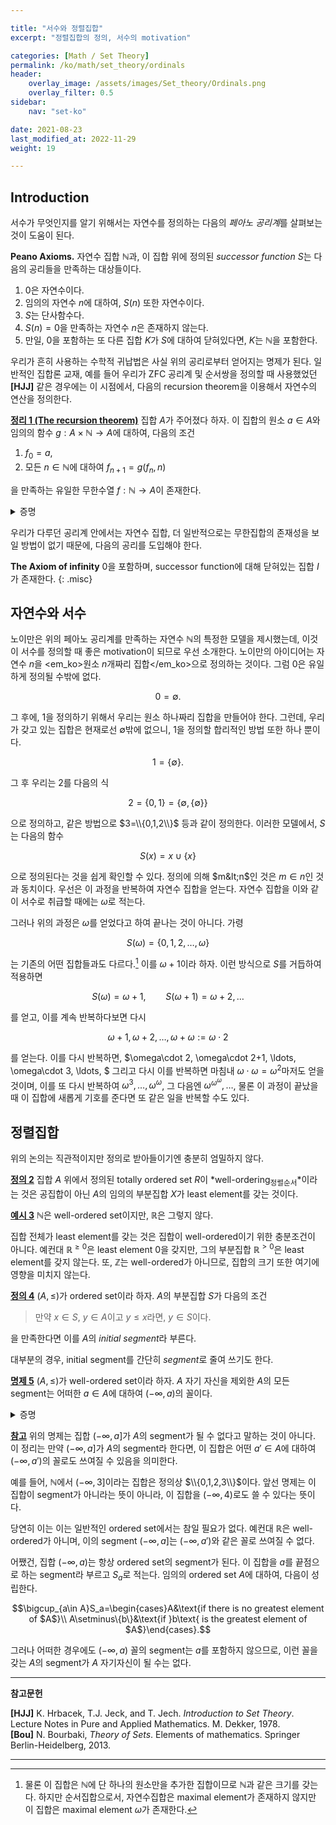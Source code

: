 ```yaml
---

title: "서수와 정렬집합"
excerpt: "정렬집합의 정의, 서수의 motivation"

categories: [Math / Set Theory]
permalink: /ko/math/set_theory/ordinals
header:
    overlay_image: /assets/images/Set_theory/Ordinals.png
    overlay_filter: 0.5
sidebar: 
    nav: "set-ko"

date: 2021-08-23
last_modified_at: 2022-11-29
weight: 19

---
```


## Introduction

서수가 무엇인지를 알기 위해서는 자연수를 정의하는 다음의 *페아노 공리계*를 살펴보는 것이 도움이 된다.

<div class="misc" markdown="1">

**Peano Axioms.** 자연수 집합 $\mathbb{N}$과, 이 집합 위에 정의된 *successor function* $S$는 다음의 공리들을 만족하는 대상들이다.

1. $0$은 자연수이다.
2. 임의의 자연수 $n$에 대하여, $S(n)$ 또한 자연수이다.
3. $S$는 단사함수다.
4. $S(n)=0$을 만족하는 자연수 $n$은 존재하지 않는다.
5. 만일, $0$을 포함하는 또 다른 집합 $K$가 $S$에 대하여 닫혀있다면, $K$는 $\mathbb{N}$을 포함한다.

</div>

우리가 흔히 사용하는 수학적 귀납법은 사실 위의 공리로부터 얻어지는 명제가 된다. 일반적인 집합론 교재, 예를 들어 우리가 ZFC 공리계 및 순서쌍을 정의할 때 사용했었던 **[HJJ]** 같은 경우에는 이 시점에서, 다음의 recursion theorem을 이용해서 자연수의 연산을 정의한다. 

<div class="proposition" markdown="1">

<ins id="thm1">**정리 1 (The recursion theorem)**</ins> 집합 $A$가 주어졌다 하자. 이 집합의 원소 $a\in A$와 임의의 함수 $g:A\times \mathbb{N}\rightarrow A$에 대하여, 다음의 조건

1. $f_0=a$,
2. 모든 $n\in\mathbb{N}$에 대하여 $f_{n+1}=g(f_n,n)$

을 만족하는 유일한 무한수열 $f:\mathbb{N}\rightarrow A$이 존재한다.

</div>
<details class="proof" markdown="1">
<summary>증명</summary>

증명의 아이디어만 간략하게 소개한다. *$m$-step computation*을 다음의 조건

$$t_0=a,\quad t_{k+1}=g(t_k,k)\text{ for all }k< m$$

을 만족하는 유한수열 $t:\left\\{1,2,\cdots,m\right\\}\rightarrow A$로 정의하자. 그럼 $t$는 $\mathbb{N}\times A$의 부분집합임이 자명하다. 이제 다음의 집합

$$\mathfrak{F}=\left\{t\in\mathcal{P}(A):t\text{ is an }m\text{-step computation for some natural number }m\right\}$$

에 대하여 $F=\bigcup\mathfrak{F}$라 하자. 그럼

1. 임의의 $m,n$에 대하여 $m$-step computation과 $n$-step computation이 compatible하다는 것을 보일 수 있고, 이를 통해 $f$가 함수라는 것을 보인다.
2. 이후 $\operatorname{pr}\_1F=\mathbb{N}$, $\operatorname{pr}\_2F\subseteq A$임을 보인다. 이 과정에서 귀납법을 사용해야 한다.
3. 2번에 의하여 $f=(F,\mathbb{N},A)$가 함수임을 알고 있으므로, 이 함수가 주어진 두 조건을 만족함을 보이면 된다.
4. 마지막으로 유일성의 경우, 어떤 $h:\mathbb{N}\rightarrow A$가 정리의 조건을 만족한다 가정한 후 $f_n=h_n$이 모든 $n$에 대해 성립함을 귀납법을 사용하여 보이면 된다.

</details>

우리가 다루던 공리계 안에서는 자연수 집합, 더 일반적으로는 무한집합의 존재성을 보일 방법이 없기 때문에, 다음의 공리를 도입해야 한다.

**The Axiom of infinity** $0$을 포함하며, successor function에 대해 닫혀있는 집합 $I$가 존재한다.
{: .misc}

## 자연수와 서수

노이만은 위의 페아노 공리계를 만족하는 자연수 $\mathbb{N}$의 특정한 모델을 제시했는데, 이것이 서수를 정의할 때 좋은 motivation이 되므로 우선 소개한다. 노이만의 아이디어는 자연수 $n$을 <em_ko>원소 $n$개짜리 집합</em_ko>으로 정의하는 것이다. 그럼 0은 유일하게 정의될 수밖에 없다.

$$0=\emptyset.$$

그 후에, $1$을 정의하기 위해서 우리는 원소 하나짜리 집합을 만들어야 한다. 그런데, 우리가 갖고 있는 집합은 현재로선 $\emptyset$밖에 없으니, $1$을 정의할 합리적인 방법 또한 하나 뿐이다.

$$1=\{\emptyset\}.$$

그 후 우리는 $2$를 다음의 식

$$2=\{0,1\}=\big\{\emptyset,\{\emptyset\}\big\}$$

으로 정의하고, 같은 방법으로 $3=\\{0,1,2\\}$ 등과 같이 정의한다. 이러한 모델에서, $S$는 다음의 함수

$$S(x)=x\cup\{x\}$$

으로 정의된다는 것을 쉽게 확인할 수 있다. 정의에 의해 $m&lt;n$인 것은 $m\in n$인 것과 동치이다. 우선은 이 과정을 반복하여 자연수 집합을 얻는다. 자연수 집합을 이와 같이 서수로 취급할 때에는 $\omega$로 적는다. 

그러나 위의 과정은 $\omega$를 얻었다고 하여 끝나는 것이 아니다. 가령

$$S(\omega)=\{0,1,2,\ldots,\omega\}$$

는 기존의 어떤 집합들과도 다르다.[^1] 이를 $\omega+1$이라 하자. 이런 방식으로 $S$를 거듭하여 적용하면

$$S(\omega)=\omega+1,\qquad S(\omega+1)=\omega+2, \ldots$$

를 얻고, 이를 계속 반복하다보면 다시

$$\omega+1,\omega+2, \ldots, \omega+\omega:=\omega\cdot 2$$

를 얻는다. 이를 다시 반복하면, $\omega\cdot 2, \omega\cdot 2+1, \ldots, \omega\cdot 3, \ldots, $ 그리고 다시 이를 반복하면 마침내 $\omega\cdot\omega=\omega^2$마저도 얻을 것이며, 이를 또 다시 반복하여 $\omega^3, \ldots, \omega^\omega$, 그 다음엔 $\omega^{\omega^{\omega}}, \ldots$, 물론 이 과정이 끝났을 때 이 집합에 새롭게 기호를 준다면 또 같은 일을 반복할 수도 있다.

## 정렬집합

위의 논의는 직관적이지만 정의로 받아들이기엔 충분히 엄밀하지 않다. 

<div class="definition" markdown="1">

<ins id="df2">**정의 2**</ins> 집합 $A$ 위에서 정의된 totally ordered set $R$이 *well-ordering<sub>정렬순서</sub>*이라는 것은 공집합이 아닌 $A$의 임의의 부분집합 $X$가 least element를 갖는 것이다. 

</div>

<div class="example" markdown="1">

<ins id="ex3">**예시 3**</ins> $\mathbb{N}$은 well-ordered set이지만, $\mathbb{R}$은 그렇지 않다. 

집합 전체가 least element를 갖는 것은 집합이 well-ordered이기 위한 충분조건이 아니다. 예컨대 $\mathbb{R}^{\geq 0}$은 least element $0$을 갖지만, 그의 부분집합 $\mathbb{R}^{>0}$은 least element를 갖지 않는다. 또, $\mathbb{Z}$는 well-ordered가 아니므로, 집합의 크기 또한 여기에 영향을 미치지 않는다.

</div>

<div class="definition" markdown="1">

<ins id="df4">**정의 4**</ins> $(A,\leq)$가 ordered set이라 하자. $A$의 부분집합 $S$가 다음의 조건

> 만약 $x\in S$, $y\in A$이고 $y\leq x$라면, $y\in S$이다.

을 만족한다면 이를 $A$의 *initial segment*라 부른다.

</div>

대부분의 경우, initial segment를 간단히 *segment*로 줄여 쓰기도 한다. 

<div class="proposition" markdown="1">

<ins id="pp5">**명제 5**</ins> $(A,\leq)$가 well-ordered set이라 하자. $A$ 자기 자신을 제외한 $A$의 모든 segment는 어떠한 $a\in A$에 대하여 $(-\infty, a)$의 꼴이다.

</div>
<details class="proof" markdown="1">
<summary>증명</summary>

$S\neq A$가 임의의 segment라 하자. 집합 $A$가 well-ordered이므로, $A\setminus S$ 또한 least element를 갖는다. 이를 $a$라 하자. 정의에 의해 $A\setminus S$의 모든 원소는 $a$보다 크거나 같으므로, $A\setminus S$는 $[a,\infty)$의 부분집합이다. 

이제, $A\setminus S$가 <em_ko>정확히</em_ko> $[a,\infty)$라는 것만 보이면, $S=(-\infty, a)$가 될 것이므로 증명이 끝난다. 결론에 반하여, 어떤 $x\in [a,\infty)$가 $A\setminus S$의 원소가 아니라 가정하자. 즉, $x$는 $a\leq x$, 그리고 $x\in S$를 동시에 만족하는 원소이다. 그런데, $S$는 segment이므로 $a\leq x$라는 것은 $a\in S$를 함의하고, 이는 $a$가 $A\setminus S$의 least element라는 가정에 모순이므로 $x\not\in S$여야 한다. 따라서, $A\setminus S$는 정확히 $[a,\infty)$이고 증명이 끝난다.

</details>

<div class="remark" markdown="1">

<ins id="rmk1">**참고**</ins> 위의 명제는 집합 $(-\infty, a]$가 $A$의 segment가 될 수 없다고 말하는 것이 아니다. 이 정리는 만약 $(-\infty, a]$가 $A$의 segment라 한다면, 이 집합은 어떤 $a'\in A$에 대하여 $(-\infty, a')$의 꼴로도 쓰여질 수 있음을 의미한다.  

예를 들어, $\mathbb{N}$에서 $(-\infty, 3]$이라는 집합은 정의상 $\\{0,1,2,3\\}$이다. 앞선 명제는 이 집합이 segment가 아니라는 뜻이 아니라, 이 집합을 $(-\infty, 4)$로도 쓸 수 있다는 뜻이다.  

</div>

당연히 이는 이는 일반적인 ordered set에서는 참일 필요가 없다. 예컨대 $\mathbb{R}$은 well-ordered가 아니며, 이의 segment $(-\infty, a]$는 $(-\infty, a')$와 같은 꼴로 쓰여질 수 없다.

어쨌건, 집합 $(-\infty, a)$는 항상 ordered set의 segment가 된다. 이 집합을 $a$를 끝점으로 하는 segment라 부르고 $S_a$로 적는다. 임의의 ordered set $A$에 대하여, 다음이 성립한다.

$$\bigcup_{a\in A}S_a=\begin{cases}A&\text{if there is no greatest element of $A$}\\ A\setminus\{b\}&\text{if }b\text{ is the greatest element of $A$}\end{cases}.$$

그러나 어떠한 경우에도 $(-\infty, a)$ 꼴의 segment는 $a$를 포함하지 않으므로, 이런 꼴을 갖는 $A$의 segment가 $A$ 자기자신이 될 수는 없다. 


---
**참고문헌** 

**[HJJ]** K. Hrbacek, T.J. Jeck, and T. Jech. <i>Introduction to Set Theory</i>. Lecture Notes in Pure and Applied Mathematics. M. Dekker, 1978.  
**[Bou]** N. Bourbaki, <i>Theory of Sets</i>. Elements of mathematics. Springer Berlin-Heidelberg, 2013.

---

[^1]: 물론 이 집합은 $\mathbb{N}$에 단 하나의 원소만을 추가한 집합이므로 $\mathbb{N}$과 같은 크기를 갖는다. 하지만 순서집합으로서, 자연수집합은 maximal element가 존재하지 않지만 이 집합은 maximal element $\omega$가 존재한다. 
